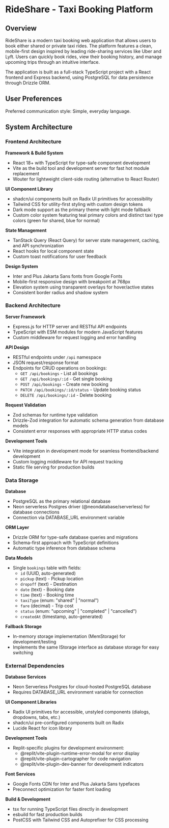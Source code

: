 # RideShare - Taxi Booking Platform

## Overview

RideShare is a modern taxi booking web application that allows users to book either shared or private taxi rides. The platform features a clean, mobile-first design inspired by leading ride-sharing services like Uber and Lyft. Users can quickly book rides, view their booking history, and manage upcoming trips through an intuitive interface.

The application is built as a full-stack TypeScript project with a React frontend and Express backend, using PostgreSQL for data persistence through Drizzle ORM.

## User Preferences

Preferred communication style: Simple, everyday language.

## System Architecture

### Frontend Architecture

**Framework & Build System**
- React 18+ with TypeScript for type-safe component development
- Vite as the build tool and development server for fast hot module replacement
- Wouter for lightweight client-side routing (alternative to React Router)

**UI Component Library**
- shadcn/ui components built on Radix UI primitives for accessibility
- Tailwind CSS for utility-first styling with custom design tokens
- Dark mode support as the primary theme with light mode fallback
- Custom color system featuring teal primary colors and distinct taxi type colors (green for shared, blue for normal)

**State Management**
- TanStack Query (React Query) for server state management, caching, and API synchronization
- React hooks for local component state
- Custom toast notifications for user feedback

**Design System**
- Inter and Plus Jakarta Sans fonts from Google Fonts
- Mobile-first responsive design with breakpoint at 768px
- Elevation system using transparent overlays for hover/active states
- Consistent border radius and shadow system

### Backend Architecture

**Server Framework**
- Express.js for HTTP server and RESTful API endpoints
- TypeScript with ESM modules for modern JavaScript features
- Custom middleware for request logging and error handling

**API Design**
- RESTful endpoints under `/api` namespace
- JSON request/response format
- Endpoints for CRUD operations on bookings:
  - `GET /api/bookings` - List all bookings
  - `GET /api/bookings/:id` - Get single booking
  - `POST /api/bookings` - Create new booking
  - `PATCH /api/bookings/:id/status` - Update booking status
  - `DELETE /api/bookings/:id` - Delete booking

**Request Validation**
- Zod schemas for runtime type validation
- Drizzle-Zod integration for automatic schema generation from database models
- Consistent error responses with appropriate HTTP status codes

**Development Tools**
- Vite integration in development mode for seamless frontend/backend development
- Custom logging middleware for API request tracking
- Static file serving for production builds

### Data Storage

**Database**
- PostgreSQL as the primary relational database
- Neon serverless Postgres driver (@neondatabase/serverless) for database connections
- Connection via DATABASE_URL environment variable

**ORM Layer**
- Drizzle ORM for type-safe database queries and migrations
- Schema-first approach with TypeScript definitions
- Automatic type inference from database schema

**Data Models**
- Single `bookings` table with fields:
  - `id` (UUID, auto-generated)
  - `pickup` (text) - Pickup location
  - `dropoff` (text) - Destination
  - `date` (text) - Booking date
  - `time` (text) - Booking time
  - `taxiType` (enum: "shared" | "normal")
  - `fare` (decimal) - Trip cost
  - `status` (enum: "upcoming" | "completed" | "cancelled")
  - `createdAt` (timestamp, auto-generated)

**Fallback Storage**
- In-memory storage implementation (MemStorage) for development/testing
- Implements the same IStorage interface as database storage for easy switching

### External Dependencies

**Database Services**
- Neon Serverless Postgres for cloud-hosted PostgreSQL database
- Requires DATABASE_URL environment variable for connection

**UI Component Libraries**
- Radix UI primitives for accessible, unstyled components (dialogs, dropdowns, tabs, etc.)
- shadcn/ui pre-configured components built on Radix
- Lucide React for icon library

**Development Tools**
- Replit-specific plugins for development environment:
  - @replit/vite-plugin-runtime-error-modal for error display
  - @replit/vite-plugin-cartographer for code navigation
  - @replit/vite-plugin-dev-banner for development indicators

**Font Services**
- Google Fonts CDN for Inter and Plus Jakarta Sans typefaces
- Preconnect optimization for faster font loading

**Build & Development**
- tsx for running TypeScript files directly in development
- esbuild for fast production builds
- PostCSS with Tailwind CSS and Autoprefixer for CSS processing